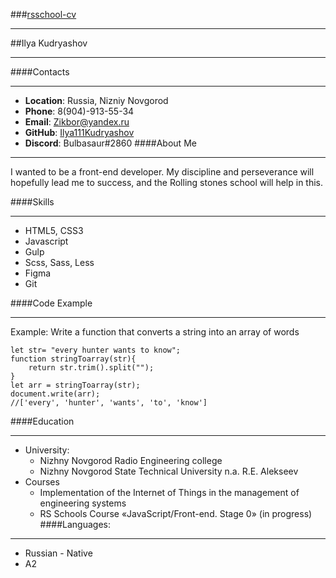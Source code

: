 ###[rsschool-cv]()
___
##Ilya Kudryashov
___
####Contacts
___
* __Location__: Russia, Nizniy Novgorod
* __Phone__: 8(904)-913-55-34
* __Email__: Zikbor@yandex.ru
* __GitHub__: [Ilya111Kudryashov](https://github.com/Ilya111Kudryashov)
* __Discord__: Bulbasaur#2860
####About Me
___

I wanted to be a front-end developer.
My discipline and perseverance will hopefully lead me to success, and the Rolling stones school will help in this.

####Skills
___
* HTML5, CSS3 
* Javascript
* Gulp
* Scss, Sass, Less
* Figma
* Git

####Code Example
___
Example: Write a function that converts a string into an array of words
```
let str= "every hunter wants to know";
function stringToarray(str){
    return str.trim().split("");
}
let arr = stringToarray(str);
document.write(arr);
//['every', 'hunter', 'wants', 'to', 'know']
```
####Education
___
* University:
    * Nizhny Novgorod Radio Engineering college
    * Nizhny Novgorod State Technical University
n.a. R.E. Alekseev
* Courses
    * Implementation of the Internet of Things in the management of engineering systems
    * RS Schools Course «JavaScript/Front-end. Stage 0» (in progress)
####Languages:
___
* Russian - Native
* A2